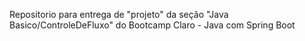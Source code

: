 Repositorio para entrega de "projeto" da seção "Java Basico/ControleDeFluxo" do Bootcamp Claro - Java com Spring Boot